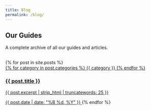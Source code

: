 ```yaml
---
title: Blog
permalink: /blog/
---
```


<section class="guides-section">
  <h1>Our Guides</h1>
  <p>A complete archive of all our guides and articles.</p>
  <div class="posts-list" style="margin-top: 30px;">
    {% for post in site.posts %}
      <a href="{{ site.baseurl }}{{ post.url }}" class="post-link">
        <div class="post-categories">
          {% for category in post.categories %}
            <span class="post-category">{{ category }}</span>
          {% endfor %}
        </div>
        <h3 class="post-title">{{ post.title }}</h3>
        <p class="post-excerpt">{{ post.excerpt | strip_html | truncatewords: 25 }}</p>
        <span class="post-date">{{ post.date | date: "%B %d, %Y" }}</span>
      </a>
    {% endfor %}
  </div>
</section>
